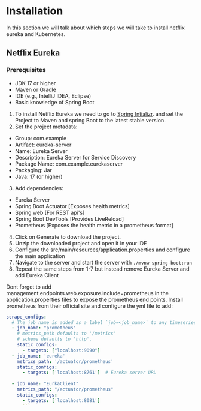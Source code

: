 # Installation

In this section we will talk about which steps we will take to install netflix eureka and Kubernetes.

## Netflix Eureka

### Prerequisites
* JDK 17 or higher
* Maven or Gradle
* IDE (e.g., IntelliJ IDEA, Eclipse)
* Basic knowledge of Spring Boot

1. To install Netflix Eureka we need to go to [Spring Intializr](https://start.spring.io/). and set the Project to Maven and spring Boot to the latest stable version.
2. Set the project metadata:
* Group: com.example
* Artifact: eureka-server
* Name: Eureka Server
* Description: Eureka Server for Service Discovery
* Package Name: com.example.eurekaserver
* Packaging: Jar
* Java: 17 (or higher)
3. Add dependencies:
* Eureka Server
* Spring Boot Actuator [Exposes health metrics]
* Spring web [For REST api's]
* Spring Boot DevTools [Provides LiveReload]
* Prometheus [Exposes the health metric in a prometheus format]
4. Click on Generate to download the project.
5. Unzip the downloaded project and open it in your IDE
6. Configure the src/main/resources/application.properties and configure the main application
7. Navigate to the server and start the server with ``` ./mvnw spring-boot:run ```
8. Repeat the same steps from 1-7 but instead remove Eureka Server and add Eureka Client

Dont forget to add management.endpoints.web.exposure.include=prometheus in the application.properties files to expose the prometheus end points. 
Install prometheus from their official site and configure the yml file to add:

```yml
scrape_configs:
  # The job name is added as a label `job=<job_name>` to any timeseries scraped from this config.
  - job_name: "prometheus"
    # metrics_path defaults to '/metrics'
    # scheme defaults to 'http'.
    static_configs:
      - targets: ["localhost:9090"]
  - job_name: 'eureka'
    metrics_path: '/actuator/prometheus'
    static_configs:
      - targets: ['localhost:8761']  # Eureka server URL
  
  - job_name: "EurkaClient"
    metrics_path: "/actuator/prometheus"
    static_configs:
      - targets: ['localhost:8081']  
      ```
